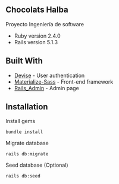 ## Chocolats Halba
Proyecto Ingeniería de software

* Ruby version 
	2.4.0
* Rails version 
	5.1.3

## Built With

* [Devise](https://github.com/plataformatec/devise) - User authentication
* [Materialize-Sass](https://github.com/mkhairi/materialize-sass) - Front-end framework
* [Rails_Admin](https://github.com/sferik/rails_admin) - Admin page

## Installation
Install gems
```
bundle install
```
Migrate database
```
rails db:migrate
```
Seed database (Optional)
```
rails db:seed
```